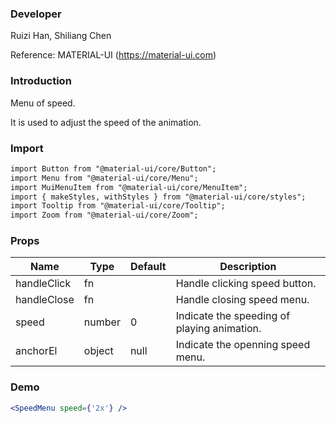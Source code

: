 ### **Developer**

Ruizi Han, Shiliang Chen

Reference: MATERIAL-UI (https://material-ui.com)

### **Introduction**

Menu of speed.

It is used to adjust the speed of the animation.

### **Import**

```html
import Button from "@material-ui/core/Button"; 
import Menu from "@material-ui/core/Menu"; 
import MuiMenuItem from "@material-ui/core/MenuItem";
import { makeStyles, withStyles } from "@material-ui/core/styles"; 
import Tooltip from "@material-ui/core/Tooltip"; 
import Zoom from "@material-ui/core/Zoom";
```

### **Props**
| Name        | Type   | Default | Description                                 |
| ----------- | ------ | ------- | ------------------------------------------- |
| handleClick | fn     |         | Handle clicking speed button.               |
| handleClose | fn     |         | Handle closing speed menu.                  |
| speed       | number | 0       | Indicate the speeding of playing animation. |
| anchorEl    | object | null    | Indicate the openning speed menu.           |

### **Demo**

```jsx
<SpeedMenu speed={'2x'} />
```

